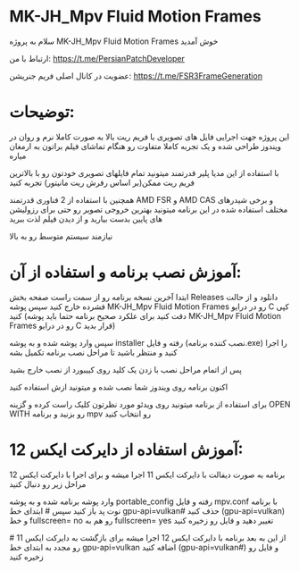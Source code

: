 # MK-JH_Mpv Fluid Motion Frames
سلام
 به پروژه MK-JH_Mpv Fluid Motion Frames خوش آمدید

ارتباط با من:
https://t.me/PersianPatchDeveloper

عضویت در کانال اصلی فریم جنریشن:
https://t.me/FSR3FrameGeneration

توضیحات:
=

این پروژه جهت اجرایی فایل های تصویری با فریم ریت بالا به صورت کاملا نرم و روان در ویندوز طراحی شده و یک تجربه کاملا متفاوت رو هنگام تماشای فیلم براتون به ارمغان میاره

با استفاده از این مدیا پلیر قدرتمند میتونید تمام فایلهای تصویری خودتون رو با بالاترین فریم ریت ممکن(بر اساس رفرش ریت مانیتور) تجربه کنید

همچنین با استفاده از 2 فناوری قدرتمند AMD FSR و AMD CAS و برخی شیدرهای مختلف استفاده شده در این برنامه میتونید بهترین خروجی تصویر رو حتی برای رزولیشن های پایین بدست بیارید و از دیدن فیلم لذت ببرید

نیازمند سیستم متوسط رو به بالا

آموزش نصب برنامه و استفاده از آن:
=

ابتدا آخرین نسخه برنامه رو از سمت راست صفحه بخش Releases دانلود و از حالت فشرده خارج کنید سپس پوشه MK-JH_Mpv Fluid Motion Frames رو در درایو C کپی کنید (دقت کنید برای علکرد صحیح برنامه حتما باید پوشه MK-JH_Mpv Fluid Motion Frames رو در درایو C قرار بدید)

سپس وارد پوشه شده و به پوشه installer رفته و فایل (نصب کننده برنامه.exe) را اجرا کنید و منتظر باشید تا مراحل نصب برنامه تکمیل بشه

پس از اتمام مراحل نصب با زدن یک کلید روی کییبورد از نصب خارج بشید 

اکنون برنامه روی ویندوز شما نصب شده  و میتونید ازش استفاده کنید

برای استفاده از برنامه میتونید روی ویدئو مورد نظرتون کلیک راست کرده و گزینه OPEN WITH رو بزنید و برنامه mpv رو انتخاب کنید


آموزش استفاده از دایرکت ایکس 12:
=

برنامه به صورت دیفالت با دایرکت ایکس 11 اجرا میشه و برای اجرا با دایرکت ایکس 12 مراحل زیر رو دنبال کنید

وارد پوشه برنامه شده و به پوشه portable_config رفته و فایل mpv.conf با برنامه نوت پد باز کنید سپس # ابتدای خط gpu-api=vulkan# حذف کنید (gpu-api=vulkan) و خط fullscreen= no رو هم به fullscreen= yes تغییر دهید و فایل رو زخیره کنید

از این به بعد برنامه با دایرکت ایکس 12 اجرا میشه برای بازگشت به دایرکت ایکس 11 # رو مجدد به ابتدای خط gpu-api=vulkan اضافه کنید (gpu-api=vulkan#) و فایل رو زخیره کنید
